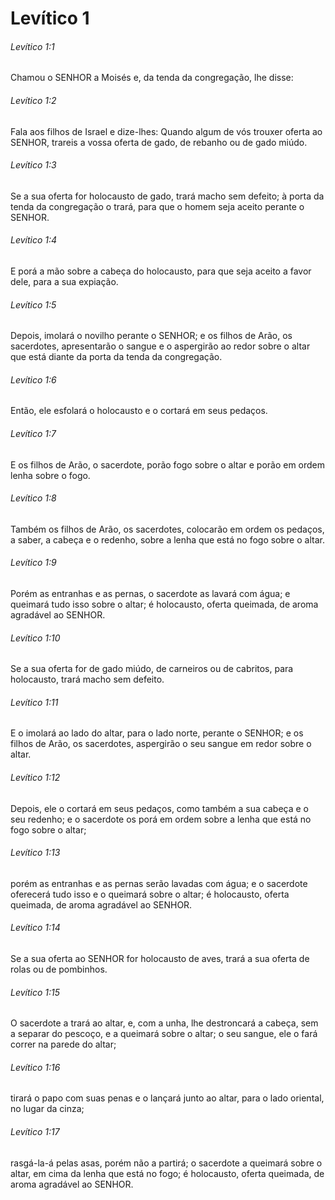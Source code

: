 # Levítico 1

###### Levítico 1:1

Chamou o SENHOR a Moisés e, da tenda da congregação, lhe disse:

###### Levítico 1:2

Fala aos filhos de Israel e dize-lhes: Quando algum de vós trouxer oferta ao SENHOR, trareis a vossa oferta de gado, de rebanho ou de gado miúdo.

###### Levítico 1:3

Se a sua oferta for holocausto de gado, trará macho sem defeito; à porta da tenda da congregação o trará, para que o homem seja aceito perante o SENHOR.

###### Levítico 1:4

E porá a mão sobre a cabeça do holocausto, para que seja aceito a favor dele, para a sua expiação.

###### Levítico 1:5

Depois, imolará o novilho perante o SENHOR; e os filhos de Arão, os sacerdotes, apresentarão o sangue e o aspergirão ao redor sobre o altar que está diante da porta da tenda da congregação.

###### Levítico 1:6

Então, ele esfolará o holocausto e o cortará em seus pedaços.

###### Levítico 1:7

E os filhos de Arão, o sacerdote, porão fogo sobre o altar e porão em ordem lenha sobre o fogo.

###### Levítico 1:8

Também os filhos de Arão, os sacerdotes, colocarão em ordem os pedaços, a saber, a cabeça e o redenho, sobre a lenha que está no fogo sobre o altar.

###### Levítico 1:9

Porém as entranhas e as pernas, o sacerdote as lavará com água; e queimará tudo isso sobre o altar; é holocausto, oferta queimada, de aroma agradável ao SENHOR.

###### Levítico 1:10

Se a sua oferta for de gado miúdo, de carneiros ou de cabritos, para holocausto, trará macho sem defeito.

###### Levítico 1:11

E o imolará ao lado do altar, para o lado norte, perante o SENHOR; e os filhos de Arão, os sacerdotes, aspergirão o seu sangue em redor sobre o altar.

###### Levítico 1:12

Depois, ele o cortará em seus pedaços, como também a sua cabeça e o seu redenho; e o sacerdote os porá em ordem sobre a lenha que está no fogo sobre o altar;

###### Levítico 1:13

porém as entranhas e as pernas serão lavadas com água; e o sacerdote oferecerá tudo isso e o queimará sobre o altar; é holocausto, oferta queimada, de aroma agradável ao SENHOR.

###### Levítico 1:14

Se a sua oferta ao SENHOR for holocausto de aves, trará a sua oferta de rolas ou de pombinhos.

###### Levítico 1:15

O sacerdote a trará ao altar, e, com a unha, lhe destroncará a cabeça, sem a separar do pescoço, e a queimará sobre o altar; o seu sangue, ele o fará correr na parede do altar;

###### Levítico 1:16

tirará o papo com suas penas e o lançará junto ao altar, para o lado oriental, no lugar da cinza;

###### Levítico 1:17

rasgá-la-á pelas asas, porém não a partirá; o sacerdote a queimará sobre o altar, em cima da lenha que está no fogo; é holocausto, oferta queimada, de aroma agradável ao SENHOR.

